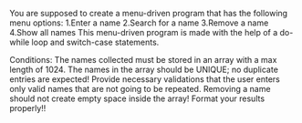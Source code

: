 You are supposed to create a menu-driven program that has the following menu options:
1.Enter a name
2.Search for a name
3.Remove a name
4.Show all names
This menu-driven program is made with the help of a do-while loop and switch-case statements.

Conditions:
The names collected must be stored in an array with a max length of 1024.
The names in the array should be UNIQUE; no duplicate entries are expected!
Provide necessary validations that the user enters only valid names that are not going to be repeated.
Removing a name should not create empty space inside the array!
Format your results properly!!
